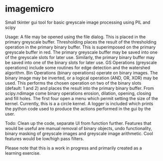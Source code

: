 # imagemicro
Small tkinter gui tool for basic greyscale image processing using PIL and scipy

Usage: A file may be opened using the file dialog. This is placed in the primary greyscale buffer. Thresholding places the result of the thresholding operation in the primary binary buffer. This is superimposed on the primary greyscale buffer in red. The primary greyscale buffer may be saved into one of the greyscale slots for later use. Similarly, the primary binary buffer may be saved into one of the binary slots for later use. GS Operations (greyscale operations) include some routines for edge detection and the watershed algorithm. Bin Operations (binary operations) operate on binary images. The binary image may be inverted, or a logical operation (AND, OR, XOR) may be used. This performs the chosen operation on two of the binary slots (default: 1 and 2) and places the result into the primary binary buffer. From scipy.ndimage come binary operations erosion, dilation, opening, closing and fill holes. The first four open a menu which permit setting the size of the kernel. Currently, this is a a circle kernel. A logger is included which prints the python code used to produce the actions performed in the gui by the user.

Todo: Clean up the code, separate UI from function further. Features that would be useful are manual removal of binary objects, undo functionality, binary masking of greyscale images and greyscale image arithmetic. Cool features would be low/high pass filters.


Please note that this is a work in progress and primarily created as a learning exercise.
